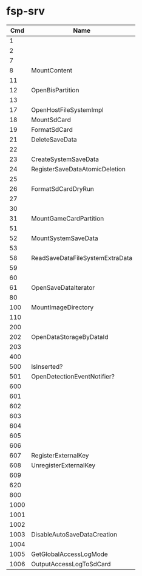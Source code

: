 # fsp-srv

| Cmd  | Name                            |
| ---- | ------------------------------- |
| 1    |                                 |
| 2    |                                 |
| 7    |                                 |
| 8    | MountContent                    |
| 11   |                                 |
| 12   | OpenBisPartition                |
| 13   |                                 |
| 17   | OpenHostFileSystemImpl          |
| 18   | MountSdCard                     |
| 19   | FormatSdCard                    |
| 21   | DeleteSaveData                  |
| 22   |                                 |
| 23   | CreateSystemSaveData            |
| 24   | RegisterSaveDataAtomicDeletion  |
| 25   |                                 |
| 26   | FormatSdCardDryRun              |
| 27   |                                 |
| 30   |                                 |
| 31   | MountGameCardPartition          |
| 51   |                                 |
| 52   | MountSystemSaveData             |
| 53   |                                 |
| 58   | ReadSaveDataFileSystemExtraData |
| 59   |                                 |
| 60   |                                 |
| 61   | OpenSaveDataIterator            |
| 80   |                                 |
| 100  | MountImageDirectory             |
| 110  |                                 |
| 200  |                                 |
| 202  | OpenDataStorageByDataId         |
| 203  |                                 |
| 400  |                                 |
| 500  | IsInserted?                     |
| 501  | OpenDetectionEventNotifier?     |
| 600  |                                 |
| 601  |                                 |
| 602  |                                 |
| 603  |                                 |
| 604  |                                 |
| 605  |                                 |
| 606  |                                 |
| 607  | RegisterExternalKey             |
| 608  | UnregisterExternalKey           |
| 609  |                                 |
| 620  |                                 |
| 800  |                                 |
| 1000 |                                 |
| 1001 |                                 |
| 1002 |                                 |
| 1003 | DisableAutoSaveDataCreation     |
| 1004 |                                 |
| 1005 | GetGlobalAccessLogMode          |
| 1006 | OutputAccessLogToSdCard         |
